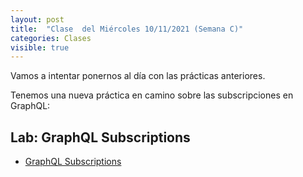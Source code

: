 ```yaml
---
layout: post
title:  "Clase  del Miércoles 10/11/2021 (Semana C)"
categories: Clases
visible: true
---
```


Vamos a intentar ponernos al día con las prácticas anteriores.

Tenemos una nueva práctica en camino sobre las subscripciones en GraphQL:

## Lab: GraphQL Subscriptions

* [GraphQL Subscriptions]({{site.baseurl}}//practicas/graphql-subscriptions/)




